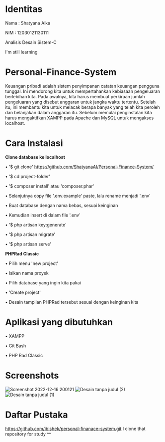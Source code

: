 # Identitas
Nama  : Shatyana Aika 

NIM   : 12030121130111

Analisis Desain Sistem-C

I'm still learning

# Personal-Finance-System
Keuangan pribadi adalah sistem penyimpanan catatan keuangan pengguna tunggal. Ini mendorong kita untuk mempertahankan kebiasaan pengeluaran berlebihan kita. Pada awalnya, kita harus membuat perkiraan jumlah pengeluaran yang disebut anggaran untuk jangka waktu tertentu. Setelah itu, ini membantu kita untuk melacak berapa banyak yang telah kita peroleh dan belanjakan dalam anggaran itu.
Sebelum memulai penginstalan kita harus mengaktifkan XAMPP pada Apache dan MySQL untuk mengakses localhost.


# Cara Instalasi

**Clone database ke localhost**

•	'$ git clone' https://github.com/ShatyanaAI/Personal-Finance-System/

•	'$ cd project-folder'

•	'$ composer install' atau 'composer.phar'

•	Selanjutnya copy file '.env.example' paste, lalu rename menjadi '.env'

•	Buat database dengan nama bebas, sesuai keinginan 

•	Kemudian insert di dalam file '.env'

•	'$ php artisan key:generate'

•	'$ php artisan migrate'

•	'$ php artisan serve'

**PHPRad Classic**

•	Pilih menu 'new project'

•	Isikan nama proyek

•	Pilih database yang ingin kita pakai

•	'Create project'

•	Desain tampilan PHPRad tersebut sesuai dengan keinginan kita

# Aplikasi yang dibutuhkan

•	XAMPP

•	Git Bash

•	PHP Rad Classic


# Screenshots

![Screenshot 2022-12-16 200121](https://user-images.githubusercontent.com/119637481/208301101-51eed599-b109-4382-b063-ea2105bb5298.jpg)
![Desain tanpa judul (2)](https://user-images.githubusercontent.com/119637481/208301108-08a63cf9-ec6e-4dca-95b7-e137abbdee4b.png)
![Desain tanpa judul (1)](https://user-images.githubusercontent.com/119637481/208301112-c818c044-8693-4db5-b0ed-4f69a1f866b5.png)

# Daftar Pustaka
https://github.com/ibishek/personal-finanace-system.git
I clone that repository for study ^^
